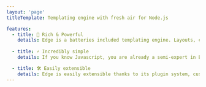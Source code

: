 ```yaml
---
layout: 'page'
titleTemplate: Templating engine with fresh air for Node.js 

features:
  - title: 🚀 Rich & Powerful
    details: Edge is a batteries included templating engine. Layouts, components, partials, conditionals, loops and more.
    
  - title: ⚡️ Incredibly simple
    details: If you know Javascript, you are already a semi-expert in Edge. Edge has a really low learning curve, and supports all JS expressions.

  - title: 🛠️ Easily extensible
    details: Edge is easily extensible thanks to its plugin system, custom loader and globals helpers. 
---
```


<Home />
